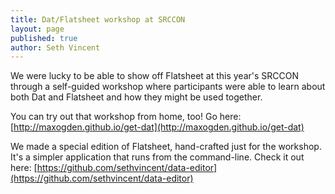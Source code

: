 ```yaml
---
title: Dat/Flatsheet workshop at SRCCON
layout: page
published: true
author: Seth Vincent
---
```


We were lucky to be able to show off Flatsheet at this year's SRCCON through a self-guided workshop where participants were able to learn about both Dat and Flatsheet and how they might be used together.

You can try out that workshop from home, too! Go here: [http://maxogden.github.io/get-dat](http://maxogden.github.io/get-dat)

We made a special edition of Flatsheet, hand-crafted just for the workshop. It's a simpler application that runs from the command-line. Check it out here: [https://github.com/sethvincent/data-editor](https://github.com/sethvincent/data-editor)
